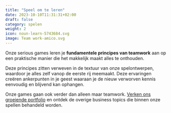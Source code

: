 ```yaml
---
title: "Speel om te leren"
date: 2023-10-10T11:31:31+02:00
draft: false
category: spelen
weight: 2
icon: noun-learn-5743684.svg
image: Team work-amico.svg
---
```


Onze serious games leren je **fundamentele principes van teamwork** aan op een praktische manier die het makkelijk maakt alles te onthouden.

Deze principes zitten verweven  in de textuur van onze spelontwerpen, waardoor je alles zelf vanop de eerste rij meemaakt. Deze ervaringen creëren ankerpunten in je geest waaraan je de nieuw verworven kennis eenvoudig en blijvend kan ophangen.

Onze games gaan ook verder dan alleen maar teamwork. [Verken ons groeiende portfolio](/nl/spellen) en ontdek de overige business topics die binnen onze spellen behandeld worden.
